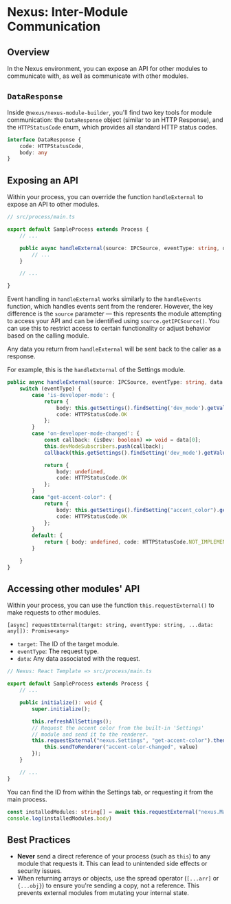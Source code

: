 # Nexus: Inter-Module Communication

## Overview
In the Nexus environment, you can expose an API for other modules to communicate with, as well as communicate with other modules.

## `DataResponse`
Inside `@nexus/nexus-module-builder`, you'll find two key tools for module communication: the `DataResponse` object (similar to an HTTP Response), and the `HTTPStatusCode` enum, which provides all standard HTTP status codes.

```typescript
interface DataResponse {
    code: HTTPStatusCode,
    body: any
}
```

## Exposing an API
Within your process, you can override the function `handleExternal` to expose an API to other modules.

```typescript
// src/process/main.ts

export default SampleProcess extends Process {
    // ...

    public async handleExternal(source: IPCSource, eventType: string, data: any[]): Promise<DataResponse> {
        // ...
    }

    // ...

}
```

Event handling in `handleExternal` works similarly to the `handleEvents` function, which handles events sent from the renderer. However, the key difference is the `source` parameter — this represents the module attempting to access your API and can be identified using `source.getIPCSource()`. You can use this to restrict access to certain functionality or adjust behavior based on the calling module.

Any data you return from `handleExternal` will be sent back to the caller as a response.

For example, this is the `handleExternal` of the Settings module.

```typescript
public async handleExternal(source: IPCSource, eventType: string, data: any[]): Promise<DataResponse> {
    switch (eventType) {
        case 'is-developer-mode': {
            return { 
                body: this.getSettings().findSetting('dev_mode').getValue() as boolean, 
                code: HTTPStatusCode.OK 
            };
        }
        case 'on-developer-mode-changed': {
            const callback: (isDev: boolean) => void = data[0];
            this.devModeSubscribers.push(callback);
            callback(this.getSettings().findSetting('dev_mode').getValue() as boolean);

            return { 
                body: undefined, 
                code: HTTPStatusCode.OK 
            };
        }
        case "get-accent-color": {
            return { 
                body: this.getSettings().findSetting("accent_color").getValue(), 
                code: HTTPStatusCode.OK 
            };
        }
        default: {
            return { body: undefined, code: HTTPStatusCode.NOT_IMPLEMENTED };
        }

    }
}
```

## Accessing other modules' API
Within your process, you can use the function `this.requestExternal()` to make requests to other modules.

`[async] requestExternal(target: string, eventType: string, ...data: any[]): Promise<any>`
- `target`: The ID of the target module.
- `eventType`: The request type.
- `data`: Any data associated with the request.


```typescript
// Nexus: React Template => src/process/main.ts

export default SampleProcess extends Process {
    // ...

    public initialize(): void {
        super.initialize();

        this.refreshAllSettings();
        // Request the accent color from the built-in 'Settings' 
        // module and send it to the renderer.
        this.requestExternal("nexus.Settings", "get-accent-color").then(value => {
            this.sendToRenderer("accent-color-changed", value)
        });
    }

    // ...
}
```
You can find the ID from within the Settings tab, or requesting it from the main process.

```typescript
const installedModules: string[] = await this.requestExternal("nexus.Main", "get-module-IDs")
console.log(installedModules.body)
```

## Best Practices

- **Never** send a direct reference of your process (such as `this`) to any module that requests it. This can lead to unintended side effects or security issues.
- When returning arrays or objects, use the spread operator (`[...arr]` or `{...obj}`) to ensure you're sending a copy, not a reference. This prevents external modules from mutating your internal state.

